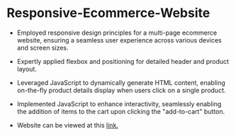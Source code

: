# Responsive-Ecommerce-Website

+ Employed responsive design principles for a multi-page ecommerce website, ensuring a seamless user experience across various devices and screen sizes.

+ Expertly applied flexbox and positioning for detailed header and product layout.
  
+ Leveraged JavaScript to dynamically generate HTML content, enabling on-the-fly product details display when users click on a single product.

+ Implemented JavaScript to enhance interactivity, seamlessly enabling the addition of items to the cart upon clicking the "add-to-cart" button.

+ Website can be viewed at this [link.](https://sampath-vinayakh.github.io/Responsive-Ecommerce-Website/)
